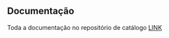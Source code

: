 ## Documentação

Toda a documentação no repositório de catálogo [LINK](https://github.com/Adenilson365/devopslabs01-catalogo)